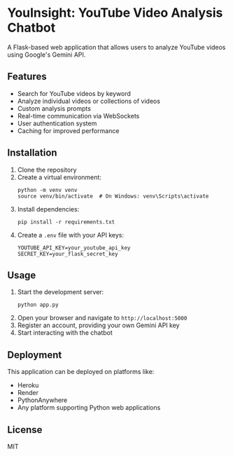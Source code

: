 # YouInsight: YouTube Video Analysis Chatbot

A Flask-based web application that allows users to analyze YouTube videos using Google's Gemini API.

## Features

- Search for YouTube videos by keyword
- Analyze individual videos or collections of videos
- Custom analysis prompts
- Real-time communication via WebSockets
- User authentication system
- Caching for improved performance

## Installation

1. Clone the repository
2. Create a virtual environment:
   ```
   python -m venv venv
   source venv/bin/activate  # On Windows: venv\Scripts\activate
   ```
3. Install dependencies:
   ```
   pip install -r requirements.txt
   ```
4. Create a `.env` file with your API keys:
   ```
   YOUTUBE_API_KEY=your_youtube_api_key
   SECRET_KEY=your_flask_secret_key
   ```

## Usage

1. Start the development server:
   ```
   python app.py
   ```
2. Open your browser and navigate to `http://localhost:5000`
3. Register an account, providing your own Gemini API key
4. Start interacting with the chatbot

## Deployment

This application can be deployed on platforms like:
- Heroku
- Render
- PythonAnywhere
- Any platform supporting Python web applications

## License

MIT
